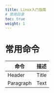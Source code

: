 ```yaml
---
title: Linux入门指南
# 禁用目录
toc: true
weight: 1
---
```


# 常用命令
| 命令        | 描述    |
|-----------|-------|
| Header    | Title |
| Paragraph | Text  |